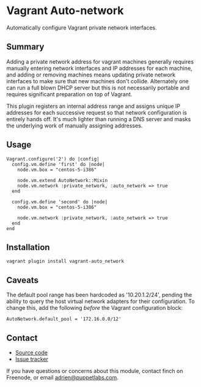 Vagrant Auto-network
====================

Automatically configure Vagrant private network interfaces.

Summary
-------

Adding a private network address for vagrant machines generally requires
manually entering network interfaces and IP addresses for each machine, and
adding or removing machines means updating private network interfaces to make
sure that new machines don't collide. Alternately one can run a full blown DHCP
server but this is not necessarily portable and requires significant preparation
on top of Vagrant.

This plugin registers an internal address range and assigns unique IP addresses
for each successive request so that network configuration is entirely hands off.
It's much lighter than running a DNS server and masks the underlying work of
manually assigning addresses.

Usage
-----

    Vagrant.configure('2') do |config|
      config.vm.define 'first' do |node|
        node.vm.box = "centos-5-i386"

        node.vm.extend AutoNetwork::Mixin
        node.vm.network :private_network, :auto_network => true
      end

      config.vm.define 'second' do |node|
        node.vm.box = "centos-5-i386"

        node.vm.network :private_network, :auto_network => true
      end
    end

Installation
------------

    vagrant plugin install vagrant-auto_network

Caveats
-------

The default pool range has been hardcoded as '10.20.1.2/24', pending the
ability to query the host virtual network adapters for their configuration.
To change this, add the following _before_ the Vagrant configuration block:

    AutoNetwork.default_pool = '172.16.0.0/12'

Contact
-------

  * [Source code](https://github.com/adrienthebo/vagrant-auto_network)
  * [Issue tracker](https://github.com/adrienthebo/vagrant-auto_network/issues)

If you have questions or concerns about this module, contact finch on Freenode,
or email adrien@puppetlabs.com.
